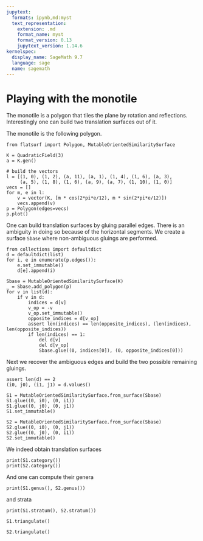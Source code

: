 ```yaml
---
jupytext:
  formats: ipynb,md:myst
  text_representation:
    extension: .md
    format_name: myst
    format_version: 0.13
    jupytext_version: 1.14.6
kernelspec:
  display_name: SageMath 9.7
  language: sage
  name: sagemath
---
```


# Playing with the monotile

The monotile is a polygon that tiles the plane by rotation and reflections. Interestingly
one can build two translation surfaces out of it.

The monotile is the following polygon.
```{code-cell}
from flatsurf import Polygon, MutableOrientedSimilaritySurface

K = QuadraticField(3)
a = K.gen()

# build the vectors
l = [(1, 0), (1, 2), (a, 11), (a, 1), (1, 4), (1, 6), (a, 3),
     (a, 5), (1, 8), (1, 6), (a, 9), (a, 7), (1, 10), (1, 0)]
vecs = []
for m, e in l:
    v = vector(K, [m * cos(2*pi*e/12), m * sin(2*pi*e/12)])
    vecs.append(v)
p = Polygon(edges=vecs)
p.plot()
```

One can build translation surfaces by gluing parallel edges. There is an
ambiguity in doing so because of the horizontal segments. We create a surface
`Sbase` where non-ambiguous gluings are performed.
```{code-cell}
from collections import defaultdict
d = defaultdict(list)
for i, e in enumerate(p.edges()):
    e.set_immutable()
    d[e].append(i)
```

```{code-cell}
Sbase = MutableOrientedSimilaritySurface(K)
_ = Sbase.add_polygon(p)
for v in list(d):
    if v in d:
        indices = d[v]
        v_op = -v
        v_op.set_immutable()
        opposite_indices = d[v_op]
        assert len(indices) == len(opposite_indices), (len(indices), len(opposite_indices))
        if len(indices) == 1:
            del d[v]
            del d[v_op]
            Sbase.glue((0, indices[0]), (0, opposite_indices[0]))
```

Next we recover the ambiguous edges and build the two possible remaining gluings.
```{code-cell}
assert len(d) == 2
(i0, j0), (i1, j1) = d.values()
```

```{code-cell}
S1 = MutableOrientedSimilaritySurface.from_surface(Sbase)
S1.glue((0, i0), (0, i1))
S1.glue((0, j0), (0, j1))
S1.set_immutable()
```

```{code-cell}
S2 = MutableOrientedSimilaritySurface.from_surface(Sbase)
S2.glue((0, i0), (0, j1))
S2.glue((0, j0), (0, i1))
S2.set_immutable()
```

We indeed obtain translation surfaces
```{code-cell}
print(S1.category())
print(S2.category())
```

And one can compute their genera
```{code-cell}
print(S1.genus(), S2.genus())
```

and strata
```{code-cell}
print(S1.stratum(), S2.stratum())
```

```{code-cell}
S1.triangulate()
```

```{code-cell}
S2.triangulate()
```
